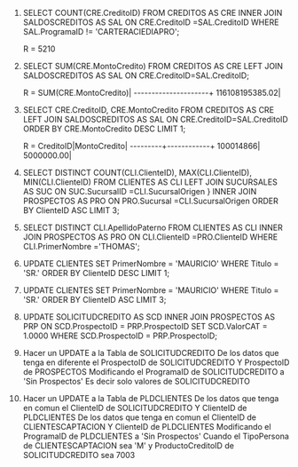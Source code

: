 1. SELECT COUNT(CRE.CreditoID)
   FROM CREDITOS AS CRE
   INNER JOIN SALDOSCREDITOS AS SAL
   ON CRE.CreditoID =SAL.CreditoID
   WHERE SAL.ProgramaID != 'CARTERACIEDIAPRO';

   R = 5210

2. SELECT SUM(CRE.MontoCredito)
   FROM CREDITOS AS CRE
   LEFT JOIN SALDOSCREDITOS AS SAL
   ON CRE.CreditoID=SAL.CreditoID;

   R = SUM(CRE.MontoCredito)|
   ---------------------+
   116108195385.02|

3. SELECT CRE.CreditoID, CRE.MontoCredito
   FROM CREDITOS AS CRE
   LEFT JOIN SALDOSCREDITOS AS SAL
   ON CRE.CreditoID=SAL.CreditoID
   ORDER BY CRE.MontoCredito DESC LIMIT 1;

   R = CreditoID|MontoCredito|
   ---------+------------+
   100014866| 5000000.00|

4. SELECT DISTINCT COUNT(CLI.ClienteID), MAX(CLI.ClienteID), MIN(CLI.ClienteID)
   FROM CLIENTES AS CLI
   LEFT JOIN SUCURSALES AS SUC
   ON SUC.SucursalID =CLI.SucursalOrigen }
   INNER JOIN PROSPECTOS AS PRO
   ON PRO.Sucursal =CLI.SucursalOrigen
   ORDER BY ClienteID ASC LIMIT 3;

5. SELECT DISTINCT CLI.ApellidoPaterno
   FROM CLIENTES AS CLI
   INNER JOIN PROSPECTOS AS PRO
   ON CLI.ClienteID =PRO.ClienteID
   WHERE CLI.PrimerNombre ='THOMAS';
6. UPDATE CLIENTES
   SET PrimerNombre = 'MAURICIO'
   WHERE Titulo = 'SR.'
   ORDER BY ClienteID DESC LIMIT 1;

7. UPDATE
   CLIENTES
   SET PrimerNombre = 'MAURICIO'
   WHERE Titulo = 'SR.'
   ORDER BY ClienteID ASC LIMIT 3;

8. UPDATE SOLICITUDCREDITO AS SCD
   INNER JOIN PROSPECTOS AS PRP
   ON SCD.ProspectoID = PRP.ProspectoID
   SET SCD.ValorCAT = 1.0000
   WHERE SCD.ProspectoID = PRP.ProspectoID;

9. Hacer un UPDATE a la Tabla de SOLICITUDCREDITO
   De los datos que tenga en diferente el ProspectoID de SOLICITUDCREDITO Y ProspectoID de PROSPECTOS
   Modificando el ProgramaID de SOLICITUDCREDITO a 'Sin Prospectos'
   Es decir solo valores de SOLICITUDCREDITO

10. Hacer un UPDATE a la Tabla de PLDCLIENTES
    De los datos que tenga en comun el ClienteID de SOLICITUDCREDITO Y ClienteID de PLDCLIENTES
    De los datos que tenga en comun el ClienteID de CLIENTESCAPTACION Y ClienteID de PLDCLIENTES
    Modificando el ProgramaID de PLDCLIENTES a 'Sin Prospectos'
    Cuando el TipoPersona de CLIENTESCAPTACION sea 'M' y ProductoCreditoID de SOLICITUDCREDITO sea 7003
